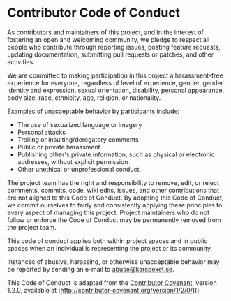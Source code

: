 # Contributor Code of Conduct

As contributors and maintainers of this project, and in the interest of
fostering an open and welcoming community, we pledge to respect all people who
contribute through reporting issues, posting feature requests, updating
documentation, submitting pull requests or patches, and other activities.

We are committed to making participation in this project a harassment-free
experience for everyone, regardless of level of experience, gender, gender
identity and expression, sexual orientation, disability, personal appearance,
body size, race, ethnicity, age, religion, or nationality.

Examples of unacceptable behavior by participants include:

* The use of sexualized language or imagery
* Personal attacks
* Trolling or insulting/derogatory comments
* Public or private harassment
* Publishing other's private information, such as physical or electronic
  addresses, without explicit permission
* Other unethical or unprofessional conduct.

The project team has the right and responsibility to remove, edit, or
reject comments, commits, code, wiki edits, issues, and other contributions
that are not aligned to this Code of Conduct. By adopting this Code of Conduct,
we commit ourselves to fairly and consistently applying these principles to
every aspect of managing this project. Project maintainers who do not follow or
enforce the Code of Conduct may be permanently removed from the project team.

This code of conduct applies both within project spaces and in public spaces
when an individual is representing the project or its community.

Instances of abusive, harassing, or otherwise unacceptable behavior may be
reported by sending an e-mail to abuse@karspexet.se.

This Code of Conduct is adapted from the [Contributor Covenant][1], version
1.2.0, available at [http://contributor-covenant.org/version/1/2/0/]()

[1]: http://contributor-covenant.org
